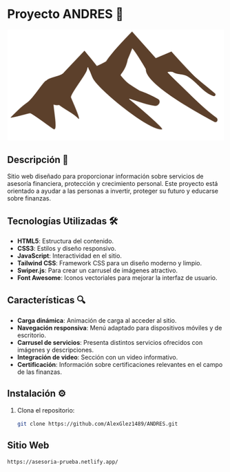 # Proyecto ANDRES 🚀

![Logo del Proyecto](assets/img/logo.png) <!-- Asegúrate de que la ruta de la imagen sea correcta -->

## Descripción 🌟
Sitio web diseñado para proporcionar información sobre servicios de asesoría financiera, protección y crecimiento personal. Este proyecto está orientado a ayudar a las personas a invertir, proteger su futuro y educarse sobre finanzas.

## Tecnologías Utilizadas 🛠️

- **HTML5**: Estructura del contenido.
- **CSS3**: Estilos y diseño responsivo.
- **JavaScript**: Interactividad en el sitio.
- **Tailwind CSS**: Framework CSS para un diseño moderno y limpio.
- **Swiper.js**: Para crear un carrusel de imágenes atractivo.
- **Font Awesome**: Iconos vectoriales para mejorar la interfaz de usuario.

## Características 🔍

- **Carga dinámica**: Animación de carga al acceder al sitio.
- **Navegación responsiva**: Menú adaptado para dispositivos móviles y de escritorio.
- **Carrusel de servicios**: Presenta distintos servicios ofrecidos con imágenes y descripciones.
- **Integración de video**: Sección con un video informativo.
- **Certificación**: Información sobre certificaciones relevantes en el campo de las finanzas.

## Instalación ⚙️

1. Clona el repositorio:

   ```bash
   git clone https://github.com/AlexGlez1489/ANDRES.git

## Sitio Web 
 ```bash
https://asesoria-prueba.netlify.app/
